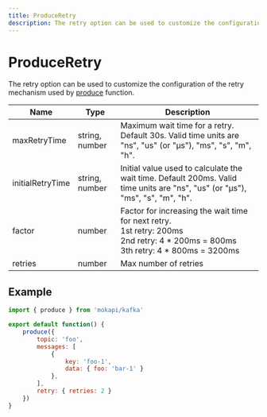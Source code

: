```yaml
---
title: ProduceRetry
description: The retry option can be used to customize the configuration of the retry mechanism.
---
```

# ProduceRetry

The retry option can be used to customize the configuration of the retry mechanism used by [produce](/docs/javascript-api/mokapi-kafka/produce.md) function.

| Name             | Type           | Description                                                                                                                                     |
|------------------|----------------|-------------------------------------------------------------------------------------------------------------------------------------------------|
| maxRetryTime     | string, number | Maximum wait time for a retry. Default 30s. Valid time units are "ns", "us" (or "µs"), "ms", "s", "m", "h".                                     |
| initialRetryTime | string, number | Initial value used to calculate the wait time. Default 200ms. Valid time units are "ns", "us" (or "µs"), "ms", "s", "m", "h".                   |
| factor           | number         | Factor for increasing the wait time for next retry. <br />1st retry: 200ms<br />2nd retry: 4 * 200ms = 800ms<br />3th retry: 4 * 800ms = 3200ms |
| retries          | number         | Max number of retries                                                                                                                           |

## Example

```javascript tab=kafka.js
import { produce } from 'mokapi/kafka'

export default function() {
    produce({
        topic: 'foo',
        messages: [
            {
                key: 'foo-1',
                data: { foo: 'bar-1' }
            },
        ],
        retry: { retries: 2 }
    })
}
```